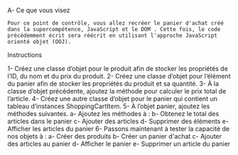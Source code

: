 A-  Ce que vous visez

    Pour ce point de contrôle, vous allez recréer le panier d'achat créé dans la supercompétence, JavaScript et le DOM . Cette fois, le code précédemment écrit sera réécrit en utilisant l'approche JavaScript orienté objet (OOJ). 

Instructions
 
1-  Créez une classe d’objet pour le produit afin de stocker les propriétés de l’ID, du nom et du prix du produit.
2-  Créez une classe d’objet pour l’élément du panier afin de stocker les propriétés du produit et sa quantité.
3-  À la classe d’objet précédente, ajoutez la méthode pour calculer le prix total de l’article.
4-  Créez une autre classe d’objet pour le panier qui contient un tableau d’instances ShoppingCartItem. 
5-  À l’objet panier, ajoutez les méthodes suivantes.
        a-  Ajoutez les méthodes à : 
        b-  Obtenez le total des articles dans le panier
        c-  Ajouter des articles
        d-  Supprimer des éléments
        e-  Afficher les articles du panier
6-  Passons maintenant à tester la capacité de nos objets à :
        a-  Créer des produits
        b-  Créer un panier d'achat
        c-  Ajouter des articles au panier
        d-  Afficher le panier
        e-  Supprimer un article du panier